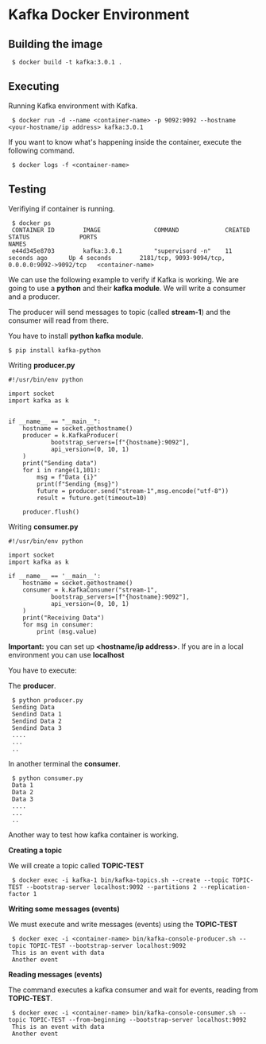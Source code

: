 # Kafka Docker Environment

## Building the image

     $ docker build -t kafka:3.0.1 .

## Executing 

Running Kafka environment with Kafka.

     $ docker run -d --name <container-name> -p 9092:9092 --hostname <your-hostname/ip address> kafka:3.0.1

If you want to know what's happening inside the container, execute the following command.

     $ docker logs -f <container-name>

## Testing

Verifiying if container is running.

     $ docker ps
     CONTAINER ID        IMAGE               COMMAND             CREATED             STATUS              PORTS                                             NAMES
     e44d345e8703        kafka:3.0.1         "supervisord -n"    11 seconds ago      Up 4 seconds        2181/tcp, 9093-9094/tcp, 0.0.0.0:9092->9092/tcp   <container-name>


We can use the following example to verify if Kafka is working. We are going to use a **python** and their **kafka module**. We will write a consumer and a producer.

The producer will send messages to topic (called **stream-1**) and the consumer will read from there.

You have to install **python kafka module**.

    $ pip install kafka-python

Writing **producer.py**

    #!/usr/bin/env python

    import socket
    import kafka as k


    if __name__ == "__main__":
        hostname = socket.gethostname()
        producer = k.KafkaProducer(
                bootstrap_servers=[f"{hostname}:9092"],
                api_version=(0, 10, 1)
        )
        print("Sending data")
        for i in range(1,101):
            msg = f"Data {i}"
            print(f"Sending {msg}")
            future = producer.send("stream-1",msg.encode("utf-8"))
            result = future.get(timeout=10)

        producer.flush()


Writing **consumer.py**

    #!/usr/bin/env python

    import socket
    import kafka as k

    if __name__ == '__main__':
        hostname = socket.gethostname()
        consumer = k.KafkaConsumer("stream-1",
                bootstrap_servers=[f"{hostname}:9092"],
                api_version=(0, 10, 1)
        )
        print("Receiving Data")
        for msg in consumer:
            print (msg.value)

**Important:** you can set up **<hostname/ip address>**. If you are in a local environment you can use **localhost**

You have to execute:

The **producer**.

     $ python producer.py
     Sending Data
     Sendind Data 1
     Sendind Data 2
     Sendind Data 3
     ....
     ...
     ..

In another terminal the **consumer**.

     $ python consumer.py
     Data 1
     Data 2
     Data 3
     ....
     ...
     ..
   
Another way to test how kafka container is working.

**Creating a topic**

We will create a topic called **TOPIC-TEST**

     $ docker exec -i kafka-1 bin/kafka-topics.sh --create --topic TOPIC-TEST --bootstrap-server localhost:9092 --partitions 2 --replication-factor 1

**Writing some messages (events)**

We must execute and write messages (events) using the **TOPIC-TEST**

     $ docker exec -i <container-name> bin/kafka-console-producer.sh --topic TOPIC-TEST --bootstrap-server localhost:9092
     This is an event with data
     Another event

**Reading messages (events)**

The command executes a kafka consumer and wait for events, reading from **TOPIC-TEST**.

     $ docker exec -i <container-name> bin/kafka-console-consumer.sh --topic TOPIC-TEST --from-beginning --bootstrap-server localhost:9092
     This is an event with data
     Another event
